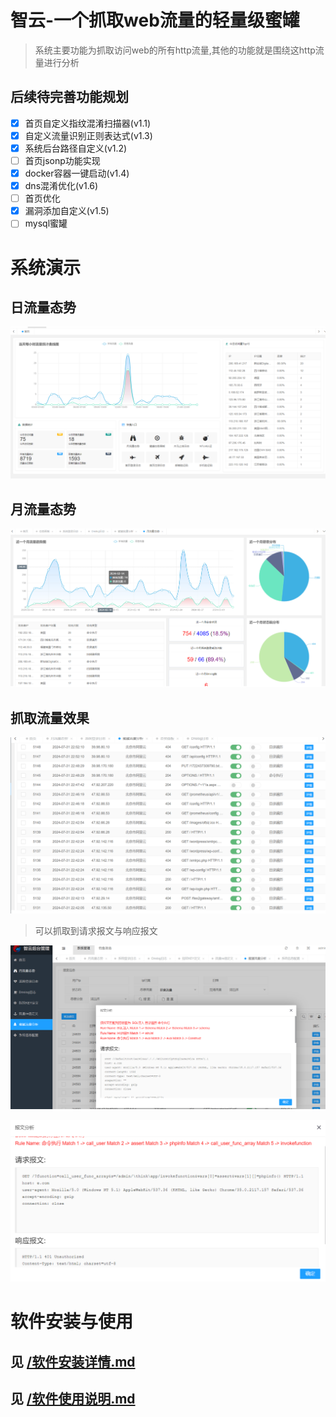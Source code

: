 # 智云-一个抓取web流量的轻量级蜜罐

> 系统主要功能为抓取访问web的所有http流量,其他的功能就是围绕这http流量进行分析

## 后续待完善功能规划

* [X] 首页自定义指纹混淆扫描器(v1.1)
* [X] 自定义流量识别正则表达式(v1.3)
* [X] 系统后台路径自定义(v1.2)
* [ ] 首页jsonp功能实现
* [X] docker容器一键启动(v1.4)
* [X] dns混淆优化(v1.6)
* [ ] 首页优化
* [X] 漏洞添加自定义(v1.5)
* [ ] mysql蜜罐

# 系统演示

## 日流量态势

![1723079013134](image/README/1723079013134.png)

## 月流量态势

![1723079091563](image/README/1723079091563.png)

## 抓取流量效果

![1723079289560](image/README/1723079289560.png)

> 可以抓取到请求报文与响应报文

![1723904266922](image/README/1723904266922.png)

![1723904576201](image/README/1723904576201.png)

# 软件安装与使用

## 见 [/软件安装详情.md](https://github.com/xiaoxiaoranxxx/POT-ZHIYUN/blob/main/%E8%BD%AF%E4%BB%B6%E5%AE%89%E8%A3%85%E8%AF%A6%E6%83%85.md)

## 见 [/软件使用说明.md](https://github.com/xiaoxiaoranxxx/POT-ZHIYUN/blob/main/%E8%BD%AF%E4%BB%B6%E4%BD%BF%E7%94%A8%E8%AF%B4%E6%98%8E.md)
